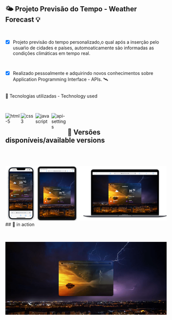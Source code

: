 <h2>🌤 Projeto Previsão do Tempo - Weather Forecast 💡</h2>
<br>

- [x] Projeto previsão do tempo personalizado,o qual após a inserção pelo usuaŕio de cidades e países, automoaticamente são informadas as condições climáticas em tempo real.

<br>

- [x] Realizado pessoalmente e adquirindo novos conhecimentos sobre  Application Programming Interface - APIs. 🛰️

<h2></h2>

🧰  Tecnologias utilizadas - Technology used

<br>

<img align="left" width="48" height="48" src="https://img.icons8.com/arcade/100/html-5.png" alt="html-5"/><img align="left" width="46" height="46" src="https://img.icons8.com/fluency/100/css3.png" alt="css3"/>
<img align="left" width="50" height="50" src="https://img.icons8.com/arcade/100/javascript.png" alt="javascript"/><img align="left" width="50" height="50" src="https://img.icons8.com/glyph-neue/100/FFFFFF/api-settings.png" alt="api-settings"/>

<br>
<h2></h2>

## 📲 Versões disponíveis/available versions
<br>
<br>
<br>
<img src="https://raw.githubusercontent.com/HallanOliveiraa/weather/refs/heads/main/docs/weather-forecast-images.png">
<br>
## 🎥 in action 
<h2></h2>
<br>
<img align="center" width="800" heght="500" src="https://raw.githubusercontent.com/HallanOliveiraa/weather/refs/heads/main/docs/Screencastfrom2024-12-1218-34-38-ezgif.com-video-to-gif-converter.gif">








